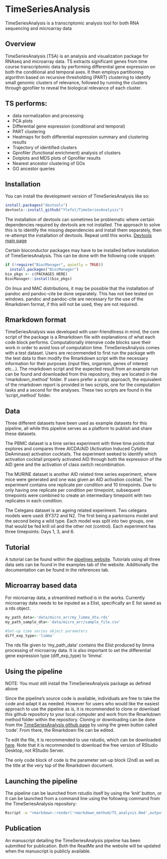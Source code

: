 
<!-- README.md is generated from README.Rmd. Please edit that file -->

# TimeSeriesAnalysis

<!-- badges: start -->
<!-- badges: end -->

TimeSeriesAnalysis is a transcriptomic analysis tool for both RNA
sequencing and microarray data

## Overview

TimeSeriesAnalysis (TSA) is an analysis and visualization package for
RNAseq and microarray data. TS extracts significant genes from time
course transcriptomic data by performing differential gene expression on
both the conditional and temporal axes. It then employs partitioning
algorithm based on recursive thresholding (PART) clustering to identify
small genomic clusters of relevance, followed by running the clusters
through gprofiler to reveal the biological relevance of each cluster.

## TS performs:

-   data normalization and processing
-   PCA plots
-   Differential gene expression (conditional and temporal)
-   PART clustering
-   Heatmaps for both differential expression summary and clustering
    results
-   Trajectory of identified clusters
-   Gprofiler (functional enrichment) analysis of clusters
-   Dotplots and MDS plots of Gprofiler results
-   Nearest ancestor clustering of GOs
-   GO ancestor queries

## Installation

You can install the development version of TimeSeriesAnalysis like so:

``` r
install.packages("devtools")
devtools::install_github("Ylefol/TimeSeriesAnalysis")
```

The installation of devtools can sometimes be problematic where certain
dependencies required by devtools are not installed. The approach to
solve this is to identify the missing dependencies and install them
separately, then re-attempt the installation of devtools. Repeat until
this works. [Devtools main
page](https://www.r-project.org/nosvn/pandoc/devtools.html)

Certain bioconductor packages may have to be installed before
installation of TimeSeriesAnalysis. This can be done with the following
code snippet:

``` r
if (!require("BiocManager", quietly = TRUE))
  install.packages("BiocManager")
bio_pkgs <- c(PACKAGES HERE)
BiocManager::install(bio_pkgs)
```

On linux and MAC distributions, it may be possible that the installation
of pandoc and pandoc-cite be done separately. This has not bee tested on
windows. pandoc and pandoc-cite are necessary for the use of the
Rmarkdown format, if this will not be used, they are not required.

## Rmarkdown format

TimeSeriesAnalysis was developed with user-friendliness in mind, the
core script of the package is a Rmarkdown file with explanations of what
each code block performs. Computationally intensive code blocks save
their work in order to avoid loss of computation time.
TimeSeriesAnalysis comes with a test dataset. Users are recommended to
first run the package with the test data to then modify the Rmarkdown
script with the necessary information for their purposes (input files,
organism, genes of interest etc…). The rmarkdown script and the expected
result from an example run can be found and downloaded from this
repository, they are located in the ‘rmarkdown_method’ folder. If users
prefer a script approach, the equivalent of the rmarkdown report is
provided in two scripts, one for the computation tasks and a second for
the analyses. These two scripts are found in the ‘script_method’ folder.

## Data

Three different datasets have been used as example datasets for this
pipeline, all while this pipeline serves as a platform to publish and
share these datasets.

The PBMC dataset is a time series experiment with three time points that
explores and compares three AICDA/AID (Activation Induced Cytidine
DeAminase) activation cocktails. The experiment seeked to identify which
activation cocktail properly activated AID through both the expression
of the AID gene and the activation of class switch recombination.

The MURINE dataset is another AID related time series experiment, where
mice were generated and one was given an AID activation cocktail. The
experiment contains one replicate per condition and 10 timepoints. Due
to only having one replicate per condition per timepoint, subsequent
timepoints were combined to create an intermediary timepoint with two
replicates in each condition.

The Celegans dataset is an ageing related experiment. Two celegans
models were used: BY372 and N2. The first being a parkinsons model and
the second being a wild type. Each model was split into two groups, one
that would be fed krill oil and the other not (control). Each experiment
has three timepoints: Days 1, 3, and 6.

## Tutorial

A tutorial can be found within the [pipelines
website](https://ylefol.github.io/TimeSeriesAnalysis/). Tutorials using
all three data sets can be found in the examples tab of the website.
Additionally the documentation can be found in the references tab.

## Microarray based data

For microarray data, a streamlined method is in the works. Currently
microarray data needs to be inputed as a Elist, specifically an E list
saved as a rds object.

``` r
my_path_data<-'data/micro_arr/my_limma_dta.rds'
my_path_sample_dta<-'data/micro_arr/sample_file.csv'

#Set-up time series object parameters
diff_exp_type<-'limma' 
```

The rds file given to ‘my_path_data’ contains the Elist produced by
limma processing of microarray data. It is also important to set the
differential gene expression type (diff_exp_type) to ‘limma’.

## Using the pipeline

NOTE: You must still install the TimeSeriesAnalysis package as defined
above

Since the pipeline’s source code is available, individuals are free to
take the code and adapt it as needed. However for users who would like
the easiest approach to use the pipeline as is, it is recommended to
clone or download this github repository to your local computer and work
from the Rmarkdown method folder within the repository. Cloning or
downloading can be done from the [TimeSeriesAnalysis github
page](https://github.com/Ylefol/TimeSeriesAnalysis) by using the green
button called ‘code’. From there, the Rmarkdown file can be edited.

To edit the file, it is recommended to use rstudio, which can be
downloaded [here](https://www.rstudio.com/products/rstudio/download/).
Note that it is recommended to download the free version of RStudio
Desktop, not RStudio Server.

The only code block of code is the parameter set-up block (2nd) as well
as the title at the very top of the Rmarkdown document.

## Launching the pipeline

The pipeline can be launched from rstudio itself by using the ‘knit’
button, or it can be launched from a command line using the following
command from the TimeSeriesAnalysis repository:

``` bash
Rscript -e "rmarkdown::render('rmarkdown_method/TS_analysis.Rmd',output_file='TS_analysis.html')"
```

## Publication

An manuscript detailing the TimeSeriesAnalysis pipeline has been
submitted for publication. Both the ReadMe and the website will be
updated when the manuscript is publicly available.
